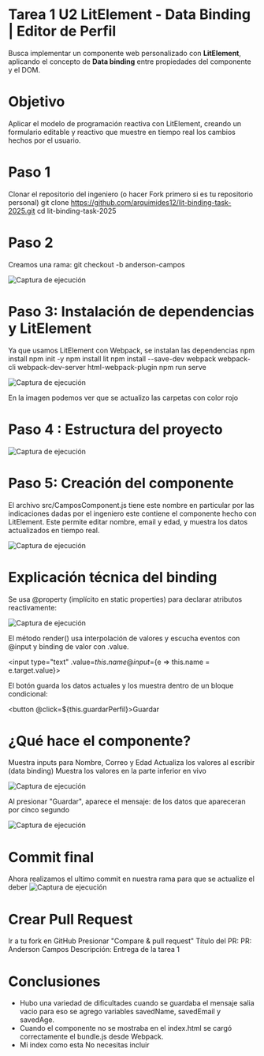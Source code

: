 # Tarea 1 U2  LitElement - Data Binding | Editor de Perfil
Busca implementar un componente web personalizado con **LitElement**, aplicando el concepto de **Data binding** entre propiedades del componente y el DOM.

# Objetivo 
Aplicar el modelo de programación reactiva con LitElement, creando un formulario editable y reactivo que muestre en tiempo real los cambios hechos por el usuario.

# Paso 1 
 Clonar el repositorio del ingeniero (o hacer Fork primero si es tu repositorio personal)
git clone https://github.com/arquimides12/lit-binding-task-2025.git
cd lit-binding-task-2025 

# Paso 2 
Creamos una rama: git checkout -b anderson-campos

![Captura de ejecución](img/rama.png)

# Paso 3: Instalación de dependencias y LitElement 
Ya que usamos LitElement con Webpack, se instalan las dependencias 
npm install
npm init -y
npm install lit
npm install --save-dev webpack webpack-cli webpack-dev-server html-webpack-plugin
npm run serve

![Captura de ejecución](img/litElement.png)

En la imagen podemos ver que se actualizo las carpetas con color rojo 

# Paso 4 : Estructura del proyecto 

![Captura de ejecución](img/estructura.png)

 # Paso 5: Creación del componente 
El archivo src/CamposComponent.js tiene este nombre en particular por las indicaciones dadas por el ingeniero este contiene el componente <user-profile-editor> hecho con LitElement. Este permite editar nombre, email y edad, y muestra los datos actualizados en tiempo real. 

![Captura de ejecución](img/componente.png)


# Explicación técnica del binding 
Se usa @property (implícito en static properties) para declarar atributos reactivamente: 

![Captura de ejecución](img/propi.png)
 
 El método render() usa interpolación de valores y escucha eventos con @input y binding de valor con .value.
 
 <input type="text" .value=${this.name} @input=${e => this.name = e.target.value}> 
 
 El botón guarda los datos actuales y los muestra dentro de un bloque condicional:
 
 <button @click=${this.guardarPerfil}>Guardar</button>

 # ¿Qué hace el componente? 
 
Muestra inputs para Nombre, Correo y Edad
Actualiza los valores al escribir (data binding)
Muestra los valores en la parte inferior en vivo

![Captura de ejecución](img/formu.png)


Al presionar "Guardar", aparece el mensaje: de los datos que apareceran por cinco segundo 

![Captura de ejecución](img/guardar.png)


# Commit final
Ahora realizamos el ultimo commit en nuestra rama para que se actualize el deber 
![Captura de ejecución](img/finalEntrega.png)

# Crear Pull Request 

Ir a tu fork en GitHub
Presionar "Compare & pull request"
Título del PR:
PR: Anderson Campos
Descripción: 
Entrega de la tarea 1 

# Conclusiones
- Hubo una variedad de dificultades cuando se guardaba el mensaje salia vacio para eso se agrego  variables savedName, savedEmail y savedAge.
- Cuando el componente no se mostraba en el index.html se cargó correctamente el bundle.js desde Webpack.
- Mi index como esta No necesitas incluir <script src="src/CamposComponent.js">, Webpack lo empaqueta solo.

